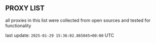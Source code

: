 ## PROXY LIST

all proxies in this list were collected from open sources and tested for functionality

last update: `2025-01-29 15:36:02.865045+00:00` UTC